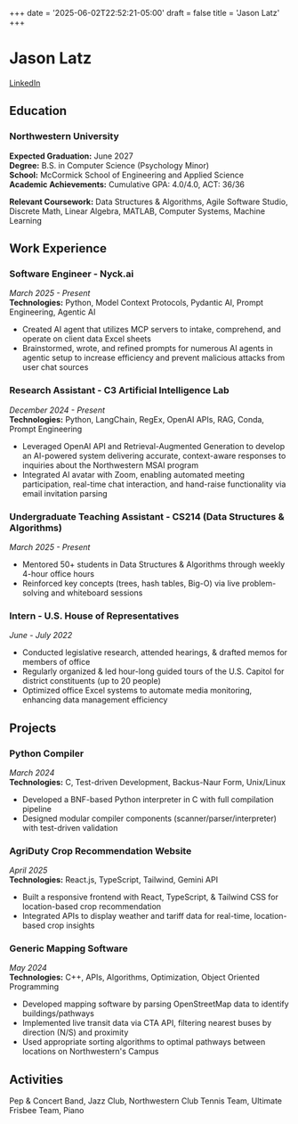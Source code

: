 +++
date = '2025-06-02T22:52:21-05:00'
draft = false
title = 'Jason Latz'
+++

# Jason Latz

[LinkedIn](https://www.linkedin.com/in/jason-latz-7b8634242/)

## Education

### Northwestern University
**Expected Graduation:** June 2027  
**Degree:** B.S. in Computer Science (Psychology Minor)  
**School:** McCormick School of Engineering and Applied Science  
**Academic Achievements:** Cumulative GPA: 4.0/4.0, ACT: 36/36  

**Relevant Coursework:** Data Structures & Algorithms, Agile Software Studio, Discrete Math, Linear Algebra, MATLAB, Computer Systems, Machine Learning

## Work Experience

### Software Engineer - Nyck.ai
*March 2025 - Present*  
**Technologies:** Python, Model Context Protocols, Pydantic AI, Prompt Engineering, Agentic AI

- Created AI agent that utilizes MCP servers to intake, comprehend, and operate on client data Excel sheets
- Brainstormed, wrote, and refined prompts for numerous AI agents in agentic setup to increase efficiency and prevent malicious attacks from user chat sources

### Research Assistant - C3 Artificial Intelligence Lab
*December 2024 - Present*  
**Technologies:** Python, LangChain, RegEx, OpenAI APIs, RAG, Conda, Prompt Engineering

- Leveraged OpenAI API and Retrieval-Augmented Generation to develop an AI-powered system delivering accurate, context-aware responses to inquiries about the Northwestern MSAI program
- Integrated AI avatar with Zoom, enabling automated meeting participation, real-time chat interaction, and hand-raise functionality via email invitation parsing

### Undergraduate Teaching Assistant - CS214 (Data Structures & Algorithms)
*March 2025 - Present*

- Mentored 50+ students in Data Structures & Algorithms through weekly 4-hour office hours
- Reinforced key concepts (trees, hash tables, Big-O) via live problem-solving and whiteboard sessions

### Intern - U.S. House of Representatives
*June - July 2022*

- Conducted legislative research, attended hearings, & drafted memos for members of office
- Regularly organized & led hour-long guided tours of the U.S. Capitol for district constituents (up to 20 people)
- Optimized office Excel systems to automate media monitoring, enhancing data management efficiency

## Projects

### Python Compiler
*March 2024*  
**Technologies:** C, Test-driven Development, Backus-Naur Form, Unix/Linux

- Developed a BNF-based Python interpreter in C with full compilation pipeline
- Designed modular compiler components (scanner/parser/interpreter) with test-driven validation

### AgriDuty Crop Recommendation Website
*April 2025*  
**Technologies:** React.js, TypeScript, Tailwind, Gemini API

- Built a responsive frontend with React, TypeScript, & Tailwind CSS for location-based crop recommendation
- Integrated APIs to display weather and tariff data for real-time, location-based crop insights

### Generic Mapping Software
*May 2024*  
**Technologies:** C++, APIs, Algorithms, Optimization, Object Oriented Programming

- Developed mapping software by parsing OpenStreetMap data to identify buildings/pathways
- Implemented live transit data via CTA API, filtering nearest buses by direction (N/S) and proximity
- Used appropriate sorting algorithms to optimal pathways between locations on Northwestern's Campus

## Activities

Pep & Concert Band, Jazz Club, Northwestern Club Tennis Team, Ultimate Frisbee Team, Piano
